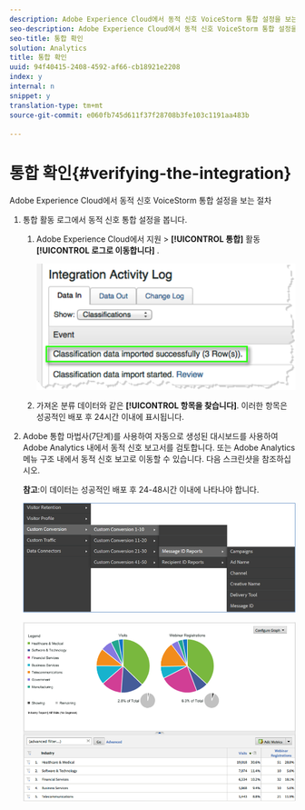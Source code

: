 ```yaml
---
description: Adobe Experience Cloud에서 동적 신호 VoiceStorm 통합 설정을 보는 절차
seo-description: Adobe Experience Cloud에서 동적 신호 VoiceStorm 통합 설정을 보는 절차
seo-title: 통합 확인
solution: Analytics
title: 통합 확인
uuid: 94f40415-2408-4592-af66-cb18921e2208
index: y
internal: n
snippet: y
translation-type: tm+mt
source-git-commit: e060fb745d611f37f28708b3fe103c1191aa483b

---
```



# 통합 확인{#verifying-the-integration}

Adobe Experience Cloud에서 동적 신호 VoiceStorm 통합 설정을 보는 절차

1. 통합 활동 로그에서 동적 신호 통합 설정을 봅니다.
   1. Adobe Experience Cloud에서 지원 &gt; **[!UICONTROL 통합]** 활동 **[!UICONTROL 로그로 이동합니다]** .

      ![](assets/integration_activity_log.png)

   1. 가져온 분류 데이터와 같은 **[!UICONTROL 항목을 찾습니다]**. 이러한 항목은 성공적인 배포 후 24시간 이내에 표시됩니다.
1. Adobe 통합 마법사(7단계)를 사용하여 자동으로 생성된 대시보드를 사용하여 Adobe Analytics 내에서 동적 신호 보고서를 검토합니다. 또는 Adobe Analytics 메뉴 구조 내에서 동적 신호 보고로 이동할 수 있습니다. 다음 스크린샷을 참조하십시오.

   **참고**:이 데이터는 성공적인 배포 후 24-48시간 이내에 나타나야 합니다.

   ![](assets/reporting.png)

   ![](assets/reporting2.png)

